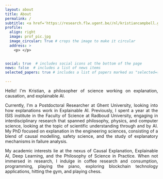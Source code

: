 ```yaml
---
layout: about
title: About
permalink: /
subtitle: <a href='https://research.flw.ugent.be//nl/kristiancampbell.gonzalezbarman'>Ghent University</a>.  
profile:
  align: right
  image: prof_pic.jpg
  image_circular: True # crops the image to make it circular
  address: >
    <p> </p>
 

social: true  # includes social icons at the bottom of the page
news: false  # includes a list of news items
selected_papers: true # includes a list of papers marked as "selected={true}"
  
---
```

<div style="text-align: justify; max-width: 100%;">
Hello! I'm Kristian, a philosopher of science working on explanation, causation, and explainable AI.

Currently, I'm a Postdoctoral Researcher at Ghent University, looking into how explanations work in Explainable AI. Previously, I spent a year at the ISIS institute in the Faculty of Science at Radboud University, engaging in interdisciplinary research that spanned philosophy, physics, and computer science, looking at the topic of scientific understanding through and by AI.  My PhD focused on explanation in the engineering sciences, consisting of a blend of causal modelling, safety science, and the study of explanatory mechanisms in failure analysis. 

My academic interests lie at the nexus of Causal Explanation, Explainable AI, Deep Learning, and the Philosophy of Science in Practice.
When not immersed in research, I indulge in coffee research and consumption, programming, playing the piano, exploring blockchain technology applications, hitting the gym, and playing chess. 
</div>

